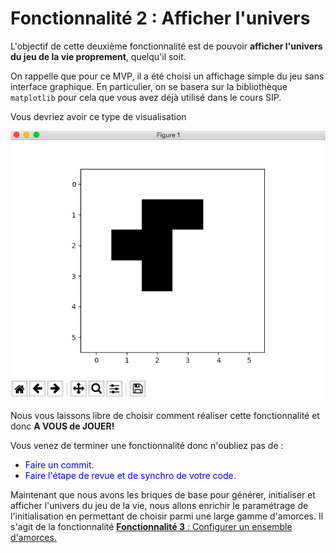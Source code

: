 # Fonctionnalité 2 : Afficher l'univers

L'objectif de cette deuxième fonctionnalité est de pouvoir **afficher l'univers du jeu de la vie proprement**, quelqu'il soit.

On rappelle que pour ce MVP, il a été choisi un affichage simple du jeu sans interface graphique. En particulier, on se basera sur la bibliothèque `matplotlib` pour cela que vous avez déjà utilisé dans le cours SIP.

Vous devriez avoir ce type de visualisation

![visu](./Images/visu.png)

Nous vous laissons libre de choisir comment réaliser cette fonctionnalité et donc **A VOUS de JOUER!**


Vous venez de terminer une fonctionnalité donc n'oubliez pas de :

+ <span style='color:blue'>Faire un commit.</span> 
+ <span style='color:blue'>Faire l'étape de revue et de synchro de votre code.</span> 

Maintenant que nous avons les briques de base pour générer, initialiser et afficher l'univers du jeu de la vie, nous allons enrichir le paramétrage de l'initialisation en permettant de choisir parmi une large gamme d'amorces.
Il s'agit de la fonctionnalité [**Fonctionnalité 3** : Configurer un ensemble d'amorces.](./jeudelavie_S1_Amorces.md)


   